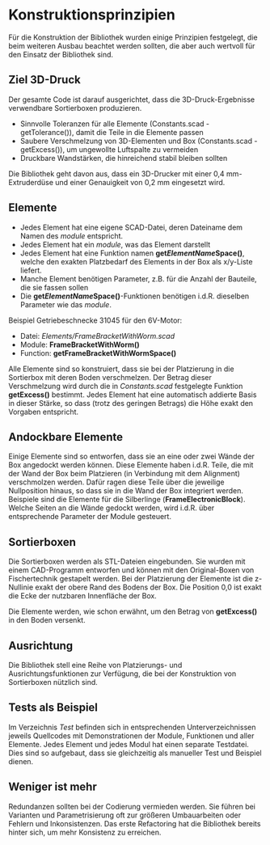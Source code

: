 # Konstruktionsprinzipien

Für die Konstruktion der Bibliothek wurden einige Prinzipien festgelegt, die beim weiteren Ausbau beachtet werden sollten, die aber auch wertvoll für den Einsatz der Bibliothek sind.

## Ziel 3D-Druck

Der gesamte Code ist darauf ausgerichtet, dass die 3D-Druck-Ergebnisse verwendbare Sortierboxen produzieren.

- Sinnvolle Toleranzen für alle Elemente (Constants.scad - getTolerance()), damit die Teile in die Elemente passen
- Saubere Verschmelzung von 3D-Elementen und Box (Constants.scad - getExcess()), um ungewollte Luftspalte zu vermeiden
- Druckbare Wandstärken, die hinreichend stabil bleiben sollten

Die Bibliothek geht davon aus, dass ein 3D-Drucker mit einer 0,4 mm-Extruderdüse und einer Genauigkeit von 0,2 mm eingesetzt wird.

## Elemente

- Jedes Element hat eine eigene SCAD-Datei, deren Dateiname dem Namen des *module* entspricht.
- Jedes Element hat ein *module*, was das Element darstellt
- Jedes Element hat eine Funktion namen __get*ElementName*Space()__, welche den exakten Platzbedarf des Elements in der Box als x/y-Liste liefert.
- Manche Element benötigen Parameter, z.B. für die Anzahl der Bauteile, die sie fassen sollen
- Die __get*ElementName*Space()__-Funktionen benötigen i.d.R. dieselben Parameter wie das *module*.

Beispiel Getriebeschnecke 31045 für den 6V-Motor:

- Datei: *Elements/FrameBracketWithWorm.scad*
- Module: __FrameBracketWithWorm()__
- Function: __getFrameBracketWithWormSpace()__

Alle Elemente sind so konstruiert, dass sie bei der Platzierung in die Sortierbox mit deren Boden verschmelzen. Der Betrag dieser Verschmelzung wird durch die in *Constants.scad* festgelegte Funktion __getExcess()__ bestimmt. Jedes Element hat eine automatisch addierte Basis in dieser Stärke, so dass (trotz des geringen Betrags) die Höhe exakt den Vorgaben entspricht.

## Andockbare Elemente

Einige Elemente sind so entworfen, dass sie an eine oder zwei Wände der Box angedockt werden können. Diese Elemente haben i.d.R. Teile, die mit der Wand der Box beim Platzieren (in Verbindung mit dem Alignment) verschmolzen werden. Dafür ragen diese Teile über die jeweilige Nullposition hinaus, so dass sie in die Wand der Box integriert werden. Beispiele sind die Elemente für die Silberlinge (__FrameElectronicBlock__). Welche Seiten an die Wände gedockt werden, wird i.d.R. über entsprechende Parameter der Module gesteuert.

## Sortierboxen

Die Sortierboxen werden als STL-Dateien eingebunden. Sie wurden mit einem CAD-Programm entworfen und können mit den Original-Boxen von Fischertechnik gestapelt werden. Bei der Platzierung der Elemente ist die z-Nullinie exakt der obere Rand des Bodens der Box. Die Position 0,0 ist exakt die Ecke der nutzbaren Innenfläche der Box.

Die Elemente werden, wie schon erwähnt, um den Betrag von __getExcess()__ in den Boden versenkt.

## Ausrichtung

Die Bibliothek stell eine Reihe von Platzierungs- und Ausrichtungsfunktionen zur Verfügung, die bei der Konstruktion von Sortierboxen nützlich sind.

## Tests als Beispiel

Im Verzeichnis *Test* befinden sich in entsprechenden Unterverzeichnissen jeweils Quellcodes mit Demonstrationen der Module, Funktionen und aller Elemente. Jedes Element und jedes Modul hat einen separate Testdatei. Dies sind so aufgebaut, dass sie gleichzeitig als manueller Test und Beispiel dienen.

## Weniger ist mehr

Redundanzen sollten bei der Codierung vermieden werden. Sie führen bei Varianten und Parametrisierung oft zur größeren Umbauarbeiten oder Fehlern und Inkonsistenzen. Das erste Refactoring hat die Bibliothek bereits hinter sich, um mehr Konsistenz zu erreichen.
